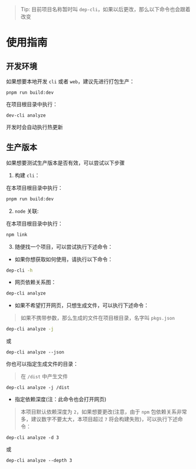 > Tip: 目前项目名称暂时叫 `dep-cli`，如果以后更改，那么以下命令也会跟着改变

# 使用指南

## 开发环境

如果想要本地开发 `cli` 或者 `web`，建议先进行打包生产：

```
pnpm run build:dev
```

在项目根目录中执行：

```
dev-cli analyze
```

开发时会自动执行热更新

## 生产版本

如果想要测试生产版本是否有效，可以尝试以下步骤

1. 构建 `cli`：

在本项目根目录中执行：

```bash
pnpm run build:dev
```

2. `node` 关联:

在本项目根目录中执行：

```bash
npm link
```

3. 随便找一个项目，可以尝试执行下述命令：

- 如果你想获取如何使用，请执行以下命令：

```bash
dep-cli -h
```

- 网页依赖关系图：

```bash
dep-cli analyze
```

- 如果不希望打开网页，只想生成文件，可以执行下述命令：

> 如果不携带参数，那么生成的文件在项目根目录，名字叫 `pkgs.json`

```bash
dep-cli analyze -j
```

或

```
dep-cli analyze --json
```

你也可以指定生成文件的目录：

> 在 `/dist` 中产生文件

```
dep-cli analyze -j /dist
```

- 指定依赖深度(注：此命令也会打开网页)

> 本项目默认依赖深度为 `2`，如果想要更改(注意，由于 `npm` 包依赖关系非常多，建议数字不要太大，本项目超过 `7` 将会构建失败)，可以执行下述命令：

```
dep-cli analyze -d 3
```

或

```
dep-cli analyze --depth 3
```

